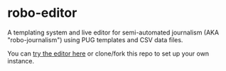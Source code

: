 # robo-editor
A templating system and live editor for semi-automated journalism (AKA "robo-journalism") using PUG templates and CSV data files.

You can [try the editor here](https://onsvisual.github.io/robo-editor/) or clone/fork this repo to set up your own instance.
